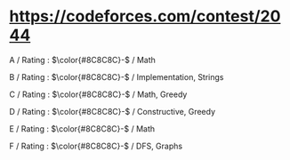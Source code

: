 # https://codeforces.com/contest/2044

A / Rating : $\color{#8C8C8C}-$ / Math

B / Rating : $\color{#8C8C8C}-$ / Implementation, Strings

C / Rating : $\color{#8C8C8C}-$ / Math, Greedy

D / Rating : $\color{#8C8C8C}-$ / Constructive, Greedy

E / Rating : $\color{#8C8C8C}-$ / Math

F / Rating : $\color{#8C8C8C}-$ / DFS, Graphs

